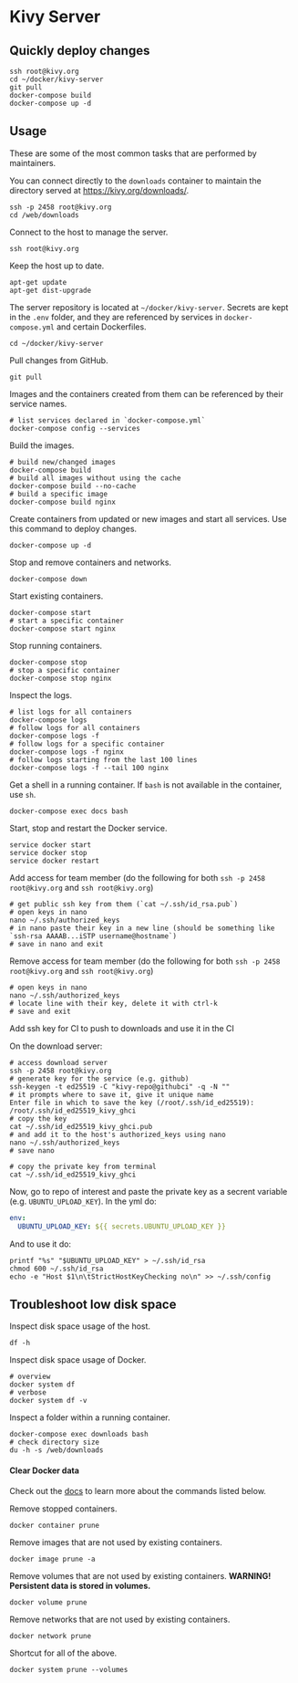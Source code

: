 # Kivy Server

## Quickly deploy changes

```shell
ssh root@kivy.org
cd ~/docker/kivy-server
git pull
docker-compose build
docker-compose up -d
```

## Usage

These are some of the most common tasks that are performed by maintainers.

You can connect directly to the `downloads` container to maintain
the directory served at https://kivy.org/downloads/.

```shell
ssh -p 2458 root@kivy.org
cd /web/downloads
```

Connect to the host to manage the server.

```shell
ssh root@kivy.org
```

Keep the host up to date.

```shell
apt-get update
apt-get dist-upgrade
```

The server repository is located at `~/docker/kivy-server`.
Secrets are kept in the `.env` folder, and they are referenced
by services in `docker-compose.yml` and certain Dockerfiles.

```shell
cd ~/docker/kivy-server
```

Pull changes from GitHub.

```shell
git pull
```

Images and the containers created from them can be referenced
by their service names.

```shell
# list services declared in `docker-compose.yml`
docker-compose config --services
```

Build the images.

```shell
# build new/changed images
docker-compose build
# build all images without using the cache
docker-compose build --no-cache
# build a specific image
docker-compose build nginx
```

Create containers from updated or new images and start all services.
Use this command to deploy changes.

```shell
docker-compose up -d
```

Stop and remove containers and networks.

```shell
docker-compose down
```

Start existing containers.

```shell
docker-compose start
# start a specific container
docker-compose start nginx
```

Stop running containers.

```shell
docker-compose stop
# stop a specific container
docker-compose stop nginx
```

Inspect the logs.

```shell
# list logs for all containers
docker-compose logs
# follow logs for all containers
docker-compose logs -f
# follow logs for a specific container
docker-compose logs -f nginx
# follow logs starting from the last 100 lines
docker-compose logs -f --tail 100 nginx
```

Get a shell in a running container. If `bash` is not available in the container,
use `sh`.

```shell
docker-compose exec docs bash
```

Start, stop and restart the Docker service.

```shell
service docker start
service docker stop
service docker restart
```

Add access for team member (do the following for both `ssh -p 2458 root@kivy.org` and `ssh root@kivy.org`)

```shell
# get public ssh key from them (`cat ~/.ssh/id_rsa.pub`)
# open keys in nano
nano ~/.ssh/authorized_keys
# in nano paste their key in a new line (should be something like `ssh-rsa AAAAB...iSTP username@hostname`)
# save in nano and exit
```

Remove access for team member (do the following for both `ssh -p 2458 root@kivy.org` and `ssh root@kivy.org`)

```shell
# open keys in nano
nano ~/.ssh/authorized_keys
# locate line with their key, delete it with ctrl-k
# save and exit
```

Add ssh key for CI to push to downloads and use it in the CI

On the download server:
```shell
# access download server
ssh -p 2458 root@kivy.org
# generate key for the service (e.g. github)
ssh-keygen -t ed25519 -C "kivy-repo@githubci" -q -N ""
# it prompts where to save it, give it unique name
Enter file in which to save the key (/root/.ssh/id_ed25519): /root/.ssh/id_ed25519_kivy_ghci
# copy the key
cat ~/.ssh/id_ed25519_kivy_ghci.pub
# and add it to the host's authorized_keys using nano
nano ~/.ssh/authorized_keys
# save nano

# copy the private key from terminal
cat ~/.ssh/id_ed25519_kivy_ghci
```
Now, go to repo of interest and paste the private key as a secrent variable (e.g. `UBUNTU_UPLOAD_KEY`).
In the yml do:
```yaml
env:
  UBUNTU_UPLOAD_KEY: ${{ secrets.UBUNTU_UPLOAD_KEY }}
```
And to use it do:
```shell
printf "%s" "$UBUNTU_UPLOAD_KEY" > ~/.ssh/id_rsa
chmod 600 ~/.ssh/id_rsa
echo -e "Host $1\n\tStrictHostKeyChecking no\n" >> ~/.ssh/config
```

## Troubleshoot low disk space

Inspect disk space usage of the host.

```shell
df -h
```

Inspect disk space usage of Docker.

```shell
# overview
docker system df
# verbose
docker system df -v
```

Inspect a folder within a running container.

```shell
docker-compose exec downloads bash
# check directory size
du -h -s /web/downloads
```

#### Clear Docker data

Check out the [docs](https://docs.docker.com/config/pruning/)
to learn more about the commands listed below.

Remove stopped containers.

```shell
docker container prune
```

Remove images that are not used by existing containers.

```shell
docker image prune -a
```

Remove volumes that are not used by existing containers.
**WARNING! Persistent data is stored in volumes.**

```shell
docker volume prune
```

Remove networks that are not used by existing containers.

```shell
docker network prune
```

Shortcut for all of the above.

```shell
docker system prune --volumes
```
